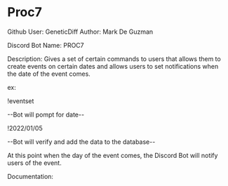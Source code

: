# Proc7
Github User: GeneticDiff
Author: Mark De Guzman

Discord Bot Name: PROC7

Description:
Gives a set of certain commands to users that allows them to create events on certain dates and allows users to set notifications when
the date of the event comes.

ex: 

!eventset <Event-Name>

--Bot will pompt for date--

!2022/01/05

--Bot will verify and add the data to the database--

At this point when the day of the event comes, the Discord Bot will notify users of the event.

Documentation:



